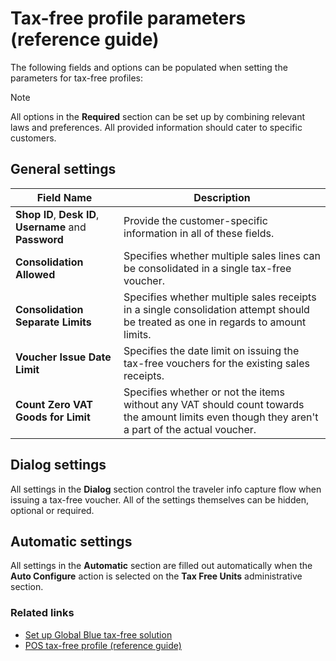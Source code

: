 # Tax-free profile parameters (reference guide)

The following fields and options can be populated when setting the parameters for tax-free profiles:

> [!Note]
> All options in the **Required** section can be set up by combining relevant laws and preferences. All provided information should cater to specific customers. 

## General settings

| Field Name      | Description |
| ----------- | ----------- |
| **Shop ID**, **Desk ID**, **Username** and **Password** | Provide the customer-specific information in all of these fields. |
| **Consolidation Allowed** | Specifies whether multiple sales lines can be consolidated in a single tax-free voucher.  |
| **Consolidation Separate Limits** | Specifies whether multiple sales receipts in a single consolidation attempt should be treated as one in regards to amount limits. | 
| **Voucher Issue Date Limit** | Specifies the date limit on issuing the tax-free vouchers for the existing sales receipts. |
| **Count Zero VAT Goods for Limit** | Specifies whether or not the items without any VAT should count towards the amount limits even though they aren't a part of the actual voucher. | 

## Dialog settings

All settings in the **Dialog** section control the traveler info capture flow when issuing a tax-free voucher. All of the settings themselves can be hidden, optional or required. 

## Automatic settings

All settings in the **Automatic** section are filled out automatically when the **Auto Configure** action is selected on the **Tax Free Units** administrative section.

### Related links

- [Set up Global Blue tax-free solution](../howto/globalblue.md)
- [POS tax-free profile (reference guide)](../../pos_profiles/reference/pos_tax_free_profile.md)